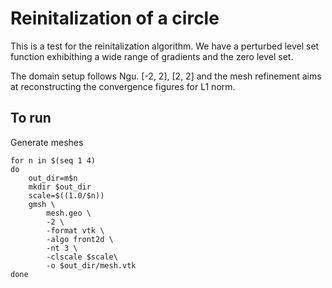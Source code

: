 # Reinitalization of a circle

This is a test for the reinitalization algorithm. We have a perturbed level set
function exhibithing a wide range of gradients and the zero level set. 

The domain setup follows Ngu. [-2, 2], [2, 2] and the mesh refinement aims at
reconstructing the convergence figures for L1 norm.


## To run

Generate meshes
```
for n in $(seq 1 4)
do
    out_dir=m$n
    mkdir $out_dir
    scale=$((1.0/$n))
    gmsh \
        mesh.geo \
        -2 \
        -format vtk \
        -algo front2d \
        -nt 3 \
        -clscale $scale\
        -o $out_dir/mesh.vtk
done
```
